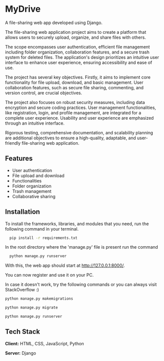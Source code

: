 
# MyDrive

A file-sharing web app developed using Django.

The file-sharing web application project aims to create a platform that allows users to securely upload, organize, and share files with others. 

The scope encompasses user authentication, efficient file management including folder organization, collaboration features, and a secure trash system for deleted files. The application's design prioritizes an intuitive user interface to enhance user experience, ensuring accessibility and ease of use. 

The project has several key objectives. Firstly, it aims to implement core functionality for file upload, download, and basic management. User collaboration features, such as secure file sharing, commenting, and version control, are crucial objectives. 

The project also focuses on robust security measures, including data encryption and secure coding practices. 
User management functionalities, like registration, login, and profile management, are integrated for a complete user experience. 
Usability and user experience are emphasized through an intuitive interface. 

Rigorous testing, comprehensive documentation, and scalability planning are additional objectives to ensure a high-quality, adaptable, and user-friendly file-sharing web application.


## Features

- User authentication
- File upload and download
- Functionalities 
- Folder organization
- Trash management
- Collaborative sharing


## Installation

To install the frameworks, libraries, and modules that you need, run the following command in your terminal.

```bash
  pip install -r requirements.txt
```
In the root directory where the 'manage.py' file is present run the command
```bash
  python manage.py runserver
```
With this, the web app should start at http://127.0.0.1:8000/. 

You can now register and use it on your PC.

In case it doesn't work, try the following commands or you can always visit StackOverflow :)
```bash
python manage.py makemigrations

python manage.py migrate

python manage.py runserver
```

## Tech Stack

**Client:** HTML, CSS, JavaScript, Python

**Server:** Django

